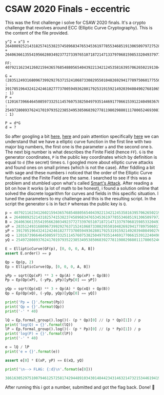 # CSAW 2020 Finals - eccentric


This was the first challenge i solve for CSAW 2020 finals. It's a crypto
challenge that revolves around ECC (Elliptic Curve Cryptography). This is
the content of the file provided.

```
y^2 = x^3 + 2648089252143182574153823745896834765345361977855346851913065097972752819834370636007433949219153563353347621929792473352056603689300142308595500196681484715*x + 2640636613554195662803492377273397651071872147133797068159853320493797794760382065905880626537982439844385071174905293170870708493176922431618220384167739340

FF: 4079211623412602159436576854880565404392213421245358163957062650219138441233389311290884236330989600198400158483251311640833420916559186996716661065534756331

G = (2835124931680967399292763715241068733082955010482692941778975060177550045565873252916114065386731072675933657202784918206609499173114199830285672822076666812 : 3917051964324124246182777370059493628017925319159214920394084902768106573682907256149476836382399752202209827189288072241452544996871460642902049422562450204 : 1)
P = (1201673966464508597332511457607538250497935144691770661539122404983678691094166105235067949576773833297917476372671447578123390251450634078667903889944175974 : 2549728089376241701979352238534953850683927781198029880111780652469308144313884103159306596064169377751896432424056208861929610592541122265583809022865481983 : 1)

P = d*G
d = ?
```

So after googling a bit [here](https://en.wikipedia.org/wiki/Elliptic-curve_cryptography), [here](https://en.wikipedia.org/wiki/Elliptic-curve_Diffie–Hellman) and pain attention specifically [here](https://en.wikipedia.org/wiki/Elliptic-curve_cryptography#Domain_parameters) we can understand that we have a elliptic curve function in the first line with two major big numbers, the first one is the parameter `a` and the second one `b`. The next big number is what describes the Finite Field (hence `FF`). `G` is the generator coordinates, `P` is the public key coordinates which by definition is equal to `d` (the secret) times `G`. I googled more about elliptic curve attacks and found ones on small primes (which is not the case). After fiddling a bit with sage and these numbers i noticed that the order of the Elliptic Curve function and the Finite Field are the same. I searched to see if this was a problem and stumbled upon what's called [Smart's Attack](https://www.hpl.hp.com/techreports/97/HPL-97-128.ps). After reading a bit on how it works (a lot of math to be honest), i found a solution online that solved the discrete logarithm for curves and fields in this specific situation.
I tuned the parameters to my challenge and this is the resulting script. In the script the generator `G` is in fact `P` whereas the public key is `Q`.

```python
p = 4079211623412602159436576854880565404392213421245358163957062650219138441233389311290884236330989600198400158483251311640833420916559186996716661065534756331
A = 2648089252143182574153823745896834765345361977855346851913065097972752819834370636007433949219153563353347621929792473352056603689300142308595500196681484715
B = 2640636613554195662803492377273397651071872147133797068159853320493797794760382065905880626537982439844385071174905293170870708493176922431618220384167739340
xP = 2835124931680967399292763715241068733082955010482692941778975060177550045565873252916114065386731072675933657202784918206609499173114199830285672822076666812
yP = 3917051964324124246182777370059493628017925319159214920394084902768106573682907256149476836382399752202209827189288072241452544996871460642902049422562450204
xQ = 1201673966464508597332511457607538250497935144691770661539122404983678691094166105235067949576773833297917476372671447578123390251450634078667903889944175974
yQ = 2549728089376241701979352238534953850683927781198029880111780652469308144313884103159306596064169377751896432424056208861929610592541122265583809022865481983

E = EllipticCurve(GF(p), [0, 0, 0, A, B])
assert E.order() == p

Qp = Qp(p, 2)
Ep = EllipticCurve(Qp, [0, 0, 0, A, B])

yPp = sqrt(Qp(xP) ** 3 + Qp(A) * Qp(xP) + Qp(B))
Pp = Ep(Qp(xP), (-yPp, yPp)[yPp[0] == yP])

yQp = sqrt(Qp(xQ) ** 3 + Qp(A) * Qp(xQ) + Qp(B))
Qp = Ep(Qp(xQ), (-yQp, yQp)[yQp[0] == yQ])

print('Pp = {}'.format(Pp))
print('Qp = {}'.format(Qp))
print('-' * 40)

lQ = Ep.formal_group().log()(- (p * Qp)[0] // (p * Qp)[1]) / p
print('log(Q) = {}'.format(lQ))
lP = Ep.formal_group().log()(- (p * Pp)[0] // (p * Pp)[1]) / p
print('log(P) = {}'.format(lP))
print('-' * 40)

e = lQ / lP
print('e = {}'.format(e))

assert e[0] * E(xP, yP) == E(xQ, yQ)

print('\n--> FLAG: {:d}\n'.format(e[0]))

3861630529751007946125725817429448910343014844234314632147321534461941961750782142919269219206320480006113471293020487377758051318748395159429681468344962189
```

After running this i got a number, submitted and got the flag back. Done! :slightly_smiling_face:

